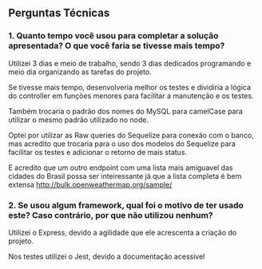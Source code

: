 ## Perguntas Técnicas

### 1. Quanto tempo você usou para completar a solução apresentada? O que você faria se tivesse mais tempo?

Utilizei 3 dias e meio de trabalho, sendo 3 dias dedicados programando e meio dia organizando as tarefas do projeto.

Se tivesse mais tempo, desenvolveria melhor os testes e dividiria a lógica do controller em funções menores para facilitar a manutenção e os testes.

Também trocaria o padrão dos nomes do MySQL para camelCase para utilizar o mesmo padrão utilizado no node.

Optei por utilizar as Raw queries do Sequelize para conexão com o banco, mas acredito que trocaria para o uso dos modelos do Sequelize para facilitar os testes e adicionar o retorno de mais status.

E acredito que um outro endpoint com uma lista mais amiguavel das cidades do Brasil possa ser inteiressante já que a lista completa é bem extensa http://bulk.openweathermap.org/sample/

### 2. Se usou algum framework, qual foi o motivo de ter usado este? Caso contrário, por que não utilizou nenhum?

Utilizei o Express, devido a agilidade que ele acrescenta a criação do projeto.

Nos testes utilizei o Jest, devido a documentação acessível